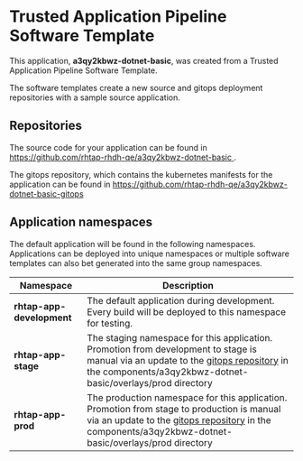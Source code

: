 # Trusted Application Pipeline Software Template

This application, **a3qy2kbwz-dotnet-basic**, was created from a Trusted Application Pipeline Software Template.

The software templates create a new source and gitops deployment repositories with a sample source application. 

## Repositories

The source code for your application can be found in [https://github.com/rhtap-rhdh-qe/a3qy2kbwz-dotnet-basic ](https://github.com/rhtap-rhdh-qe/a3qy2kbwz-dotnet-basic ).
 
The gitops repository, which contains the kubernetes manifests for the application can be found in 
[https://github.com/rhtap-rhdh-qe/a3qy2kbwz-dotnet-basic-gitops ](https://github.com/rhtap-rhdh-qe/a3qy2kbwz-dotnet-basic-gitops ) 

## Application namespaces 

The default application will be found in the following namespaces. Applications can be deployed into unique namespaces or multiple software templates can also bet generated into the same group namespaces.  

|  Namespace   |  Description   |  
| -------- | -------- |   
| **rhtap-app-development** | The default application during development. Every build will be deployed to this namespace for testing. | 
| **rhtap-app-stage** | The staging namespace for this application. Promotion from development to stage is manual via an update to the [gitops repository](https://github.com/rhtap-rhdh-qe/a3qy2kbwz-dotnet-basic-gitops ) in the components/a3qy2kbwz-dotnet-basic/overlays/prod directory |  
| **rhtap-app-prod** | The production namespace for this application. Promotion from stage to production is manual via an update to the [gitops repository](https://github.com/rhtap-rhdh-qe/a3qy2kbwz-dotnet-basic-gitops ) in the components/a3qy2kbwz-dotnet-basic/overlays/prod directory | 